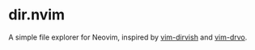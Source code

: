 # dir.nvim

A simple file explorer for Neovim, inspired by [vim-dirvish](https://github.com/justinmk/vim-dirvish) and [vim-drvo](https://github.com/matveyt/vim-drvo).
